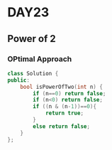 # DAY23
## Power of 2 
### OPtimal Approach
```cpp
class Solution {
public:
    bool isPowerOfTwo(int n) {
        if (n==0) return false;
        if (n<0) return false;
        if ((n & (n-1))==0){
            return true;
        }        
        else return false;
    }
};
```
